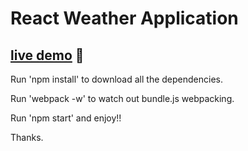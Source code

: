 # React Weather Application 
## [live demo](http://weatherapp94.herokuapp.com/) :eyes:

Run 'npm install' to download all the dependencies.

Run 'webpack -w' to watch out bundle.js webpacking.

Run 'npm start' and enjoy!!

Thanks.
